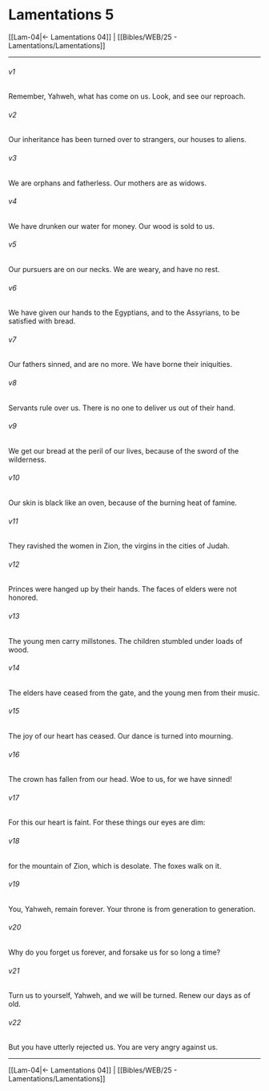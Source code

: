 # Lamentations 5

[[Lam-04|← Lamentations 04]] | [[Bibles/WEB/25 - Lamentations/Lamentations]]
***



###### v1 
Remember, Yahweh, what has come on us. Look, and see our reproach. 

###### v2 
Our inheritance has been turned over to strangers, our houses to aliens. 

###### v3 
We are orphans and fatherless. Our mothers are as widows. 

###### v4 
We have drunken our water for money. Our wood is sold to us. 

###### v5 
Our pursuers are on our necks. We are weary, and have no rest. 

###### v6 
We have given our hands to the Egyptians, and to the Assyrians, to be satisfied with bread. 

###### v7 
Our fathers sinned, and are no more. We have borne their iniquities. 

###### v8 
Servants rule over us. There is no one to deliver us out of their hand. 

###### v9 
We get our bread at the peril of our lives, because of the sword of the wilderness. 

###### v10 
Our skin is black like an oven, because of the burning heat of famine. 

###### v11 
They ravished the women in Zion, the virgins in the cities of Judah. 

###### v12 
Princes were hanged up by their hands. The faces of elders were not honored. 

###### v13 
The young men carry millstones. The children stumbled under loads of wood. 

###### v14 
The elders have ceased from the gate, and the young men from their music. 

###### v15 
The joy of our heart has ceased. Our dance is turned into mourning. 

###### v16 
The crown has fallen from our head. Woe to us, for we have sinned! 

###### v17 
For this our heart is faint. For these things our eyes are dim: 

###### v18 
for the mountain of Zion, which is desolate. The foxes walk on it. 

###### v19 
You, Yahweh, remain forever. Your throne is from generation to generation. 

###### v20 
Why do you forget us forever, and forsake us for so long a time? 

###### v21 
Turn us to yourself, Yahweh, and we will be turned. Renew our days as of old. 

###### v22 
But you have utterly rejected us. You are very angry against us.

***
[[Lam-04|← Lamentations 04]] | [[Bibles/WEB/25 - Lamentations/Lamentations]]
